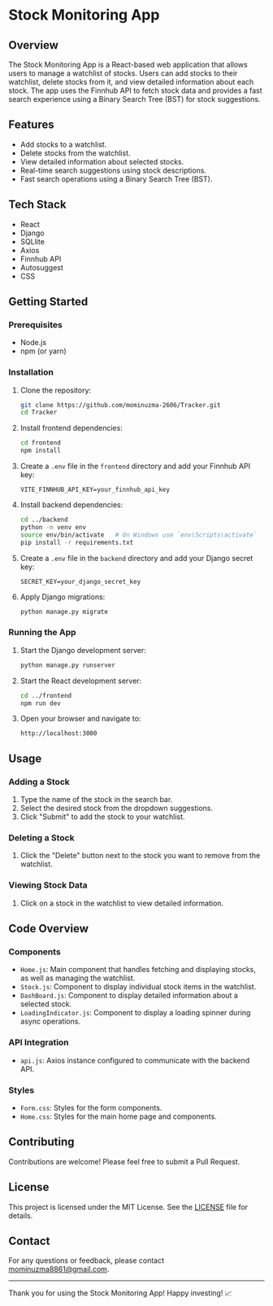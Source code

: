 # Stock Monitoring App

## Overview

The Stock Monitoring App is a React-based web application that allows users to manage a watchlist of stocks. Users can add stocks to their watchlist, delete stocks from it, and view detailed information about each stock. The app uses the Finnhub API to fetch stock data and provides a fast search experience using a Binary Search Tree (BST) for stock suggestions.

## Features

- Add stocks to a watchlist.
- Delete stocks from the watchlist.
- View detailed information about selected stocks.
- Real-time search suggestions using stock descriptions.
- Fast search operations using a Binary Search Tree (BST).

## Tech Stack

- React
- Django
- SQLlite
- Axios
- Finnhub API
- Autosuggest
- CSS

## Getting Started

### Prerequisites

- Node.js
- npm (or yarn)

### Installation

1. Clone the repository:
   ```sh
   git clone https://github.com/mominuzma-2606/Tracker.git
   cd Tracker
   ```

2. Install frontend dependencies:
   ```sh
   cd frontend
   npm install
   ```

3. Create a `.env` file in the `frontend` directory and add your Finnhub API key:
   ```
   VITE_FINNHUB_API_KEY=your_finnhub_api_key
   ```

4. Install backend dependencies:
   ```sh
   cd ../backend
   python -m venv env
   source env/bin/activate   # On Windows use `env\Scripts\activate`
   pip install -r requirements.txt
   ```

5. Create a `.env` file in the `backend` directory and add your Django secret key:
   ```
   SECRET_KEY=your_django_secret_key
   ```

6. Apply Django migrations:
   ```sh
   python manage.py migrate
   ```

### Running the App

1. Start the Django development server:
   ```sh
   python manage.py runserver
   ```

2. Start the React development server:
   ```sh
   cd ../frontend
   npm run dev
   ```

3. Open your browser and navigate to:
   ```
   http://localhost:3000

## Usage

### Adding a Stock

1. Type the name of the stock in the search bar.
2. Select the desired stock from the dropdown suggestions.
3. Click "Submit" to add the stock to your watchlist.

### Deleting a Stock

1. Click the "Delete" button next to the stock you want to remove from the watchlist.

### Viewing Stock Data

1. Click on a stock in the watchlist to view detailed information.

## Code Overview

### Components

- `Home.js`: Main component that handles fetching and displaying stocks, as well as managing the watchlist.
- `Stock.js`: Component to display individual stock items in the watchlist.
- `DashBoard.js`: Component to display detailed information about a selected stock.
- `LoadingIndicator.js`: Component to display a loading spinner during async operations.

### API Integration

- `api.js`: Axios instance configured to communicate with the backend API.

### Styles

- `Form.css`: Styles for the form components.
- `Home.css`: Styles for the main home page and components.

## Contributing

Contributions are welcome! Please feel free to submit a Pull Request.

## License

This project is licensed under the MIT License. See the [LICENSE](LICENSE) file for details.

## Contact

For any questions or feedback, please contact [mominuzma8861@gmail.com](mailto:your-email@example.com).

---

Thank you for using the Stock Monitoring App! Happy investing! 📈
